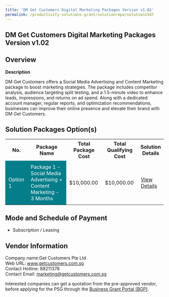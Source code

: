 ```yaml
---
title: 'DM Get Customers Digital Marketing Packages Version v1.02'
permalink: /productivity-solutions-grant/solutionrepo/solution1547
---
```


## DM Get Customers Digital Marketing Packages Version v1.02

## Overview

**Description**

DM Get Customers offers a Social Media Advertising and Content Marketing package to boost marketing strategies. The package includes competitor analysis, audience targeting split testing, and a 1.5-minute video to enhance leads, impressions, and returns on ad spend. Along with a dedicated account manager, regular reports, and optimization recommendations, businesses can improve their online presence and elevate their brand with DM Get Customers.

## Solution Packages Option(s)

<table>
<tr>
<th><b>No.</b></th>
<th><b>Package Name</b></th>
<th><b>Total Package Cost</b></th>
<th><b>Total Qualifying Cost</b></th>
<th><b>Solution Details</b></th>
</tr>
<tr>
<td style='padding: 10px; background-color: #037E8A; color: #FFFFFF;'>Option 1</td>
<td style='padding: 10px; background-color: #037E8A; color: #FFFFFF;'>Package 1 - Social Media Advertising + Content Marketing - 3 Months</td>
<td style='padding: 10px;'>$10,000.00</td>
<td style='padding: 10px;'>$10,000.00</td>
<td style='padding: 10px;'><a href='/images/psg/Get_Customers_DMGetCustomers_DesensitisedPart1.pdf' target='_blank'>View Details</a></td>
</tr>
</table>

## Mode and Schedule of Payment

 - Subscription / Leasing

## Vendor Information

 Company name:Get Customers Pte Ltd<br>Web URL: www.getcustomers.com.sg <br>Contact Hotline: 88211378 <br>Contact Email: marketing@getcustomers.com.sg 

Interested companies can get a quotation from the pre-approved vendor, before applying for the PSG through the <a href='https://www.businessgrants.gov.sg/' target='_blank' rel='noopener'>Business Grant Portal (BGP)</a>.

<script src="/jquery/resize-tables.js"></script>
